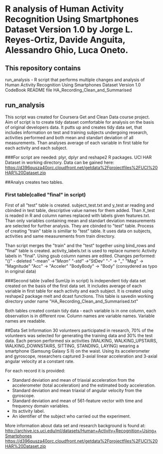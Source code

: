 # R analysis of Human Activity Recognition Using Smartphones Dataset Version 1.0 by Jorge L. Reyes-Ortiz, Davide Anguita, Alessandro Ghio, Luca Oneto.

## This repository contains
run_analysis - R script that performs multiple changes and analysis of Human Activity Recognition Using Smartphones Dataset Version 1.0
CodeBook
README file
HA_Recording_Clean_and_Summarised

## run_analysis
This script was created for Coursera Get and Clean Data course project.
Aim of script is to create tidy dataset comfortable for analysis on the basis of original developers data.
It putts up and creates tidy data set, that includes information on test and training subjects undergoing research, activities performed and both mean and standart deviation of all measurements. Than analyses average of each variable in first table for each activity and each subject. 

###For script are needed:
plyr, dplyr and reshape2 R packages.
UCI HAR Dataset in working directory. Data can be gained here: https://d396qusza40orc.cloudfront.net/getdata%2Fprojectfiles%2FUCI%20HAR%20Dataset.zip

##Analys creates two tables.

### First table(called "final" in script)
First of all "test" table is created.  subject_test.txt and y_test ar reading and cbinded in test table, descriptive value names for them added. Than X_test is readed in R and column names replaced with labels given features.txt. Than only variables containing mean and standart deviation measurements are selected for further analysis. They are cbinded to "test" table.
Process of creating "train" table is simillar to "test" table. It uses data on subjects, activities and same measurements from train directory.

Than script merges the "train" and the "test" together using bind_rows and "final" table is created.
activity_labels.txt is used to replace numeric Activity labels in "final".
Using gsub column names are edited. Changes performed:
 "()" - deleted
 "-mean" ->"_Mean"
 "-std" ->_"StDev"
 "-" -> "_"
 "Mag" -> "Magnitude"
 "Acc" -> "Acceler"
 "BodyBody" -> "Body" (consydered as typo in original data)

###Second table (valled SumUp in script)
Is independent tidy data set created on the basis of the first data set. It includes average of each variable in first table for each activity and each subject.
It is created using reshape2 package melt and dcast functions.
This table is savedin working directory under name "HA_Recording_Clean_and_Summarised.txt"

Both tables created contain tidy data - each variable is in one column, each observation is in different row. Column names are variable names. Variable names are readable.

 ##Data Set Information
30 volunteers participated in research, 70% of the volunteers was selected for generating the training data and 30% the test data. 
Each person performed six activities (WALKING, WALKING_UPSTAIRS, WALKING_DOWNSTAIRS, SITTING, STANDING, LAYING) wearing a smartphone (Samsung Galaxy S II) on the waist. Using its  accelerometer and gyroscope, researchers captured 3-axial linear acceleration and 3-axial angular velocity at a constant rate.

For each record it is provided:
- Standard deviation and mean of triaxial acceleration from the accelerometer (total acceleration) and the estimated body acceleration.
- Standard deviation and mean triaxial of angular velocity from the gyroscope. 
- Standard deviation and mean of 561-feature vector with time and frequency domain variables. 
- Its activity label. 
- An identifier of the subject who carried out the experiment.

More information about data set and research background is found at:
http://archive.ics.uci.edu/ml/datasets/Human+Activity+Recognition+Using+Smartphones
https://d396qusza40orc.cloudfront.net/getdata%2Fprojectfiles%2FUCI%20HAR%20Dataset.zip
